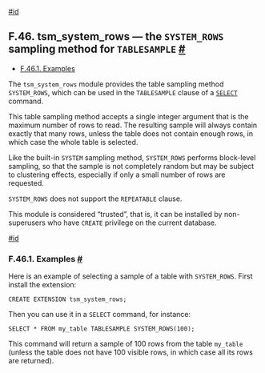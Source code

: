 [#id](#TSM-SYSTEM-ROWS)

## F.46. tsm\_system\_rows — the `SYSTEM_ROWS` sampling method for `TABLESAMPLE` [#](#TSM-SYSTEM-ROWS)

* [F.46.1. Examples](tsm-system-rows#TSM-SYSTEM-ROWS-EXAMPLES)



The `tsm_system_rows` module provides the table sampling method `SYSTEM_ROWS`, which can be used in the `TABLESAMPLE` clause of a [`SELECT`](sql-select) command.

This table sampling method accepts a single integer argument that is the maximum number of rows to read. The resulting sample will always contain exactly that many rows, unless the table does not contain enough rows, in which case the whole table is selected.

Like the built-in `SYSTEM` sampling method, `SYSTEM_ROWS` performs block-level sampling, so that the sample is not completely random but may be subject to clustering effects, especially if only a small number of rows are requested.

`SYSTEM_ROWS` does not support the `REPEATABLE` clause.

This module is considered “trusted”, that is, it can be installed by non-superusers who have `CREATE` privilege on the current database.

[#id](#TSM-SYSTEM-ROWS-EXAMPLES)

### F.46.1. Examples [#](#TSM-SYSTEM-ROWS-EXAMPLES)

Here is an example of selecting a sample of a table with `SYSTEM_ROWS`. First install the extension:

```
CREATE EXTENSION tsm_system_rows;
```

Then you can use it in a `SELECT` command, for instance:

```
SELECT * FROM my_table TABLESAMPLE SYSTEM_ROWS(100);
```

This command will return a sample of 100 rows from the table `my_table` (unless the table does not have 100 visible rows, in which case all its rows are returned).